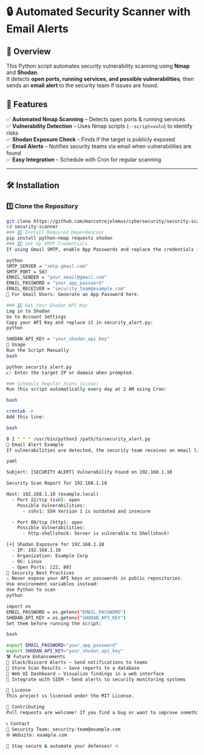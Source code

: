 # 🔒 Automated Security Scanner with Email Alerts

## 📌 Overview
This Python script automates security vulnerability scanning using **Nmap** and **Shodan**.  
It detects **open ports, running services, and possible vulnerabilities**, then sends an **email alert** to the security team if issues are found.  

## 🚀 Features
✅ **Automated Nmap Scanning** – Detects open ports & running services  
✅ **Vulnerability Detection** – Uses Nmap scripts (`--script=vuln`) to identify risks  
✅ **Shodan Exposure Check** – Finds if the target is publicly exposed  
✅ **Email Alerts** – Notifies security teams via email when vulnerabilities are found  
✅ **Easy Integration** – Schedule with Cron for regular scanning  

---

## 🛠️ Installation

### 1️⃣ **Clone the Repository**
```bash
git clone https://github.com/marcotrejolemus/cybersecurity/security-scanner.git
cd security-scanner
### 2️⃣ Install Required Dependencies
pip install python-nmap requests shodan
### 3️⃣ Set Up SMTP Credentials
If using Gmail SMTP, enable App Passwords and replace the credentials in security_alert.py:

python
SMTP_SERVER = "smtp.gmail.com"
SMTP_PORT = 587
EMAIL_SENDER = "your_email@gmail.com"
EMAIL_PASSWORD = "your_app_password"
EMAIL_RECEIVER = "security_team@example.com"
📌 For Gmail Users: Generate an App Password here.

### 4️⃣ Get Your Shodan API Key
Log in to Shodan
Go to Account Settings
Copy your API Key and replace it in security_alert.py:
python

SHODAN_API_KEY = "your_shodan_api_key"
🎯 Usage
Run the Script Manually
bash

python security_alert.py
👉 Enter the target IP or domain when prompted.

### Schedule Regular Scans (Linux)
Run this script automatically every day at 2 AM using Cron:

bash

crontab -e
Add this line:

bash

0 2 * * * /usr/bin/python3 /path/to/security_alert.py
📧 Email Alert Example
If vulnerabilities are detected, the security team receives an email like this:

yaml

Subject: [SECURITY ALERT] Vulnerability Found on 192.168.1.10

Security Scan Report for 192.168.1.10

Host: 192.168.1.10 (example.local)
  - Port 22/tcp (ssh): open
    Possible Vulnerabilities:
      - sshv1: SSH Version 1 is outdated and insecure

  - Port 80/tcp (http): open
    Possible Vulnerabilities:
      - http-shellshock: Server is vulnerable to Shellshock!

[+] Shodan Exposure for 192.168.1.10
  - IP: 192.168.1.10
  - Organization: Example Corp
  - OS: Linux
  - Open Ports: [22, 80]
🔐 Security Best Practices
⚠️ Never expose your API keys or passwords in public repositories.
Use environment variables instead:
Use Python to scan 
python

import os
EMAIL_PASSWORD = os.getenv("EMAIL_PASSWORD")
SHODAN_API_KEY = os.getenv("SHODAN_API_KEY")
Set them before running the script:

bash

export EMAIL_PASSWORD="your_app_password"
export SHODAN_API_KEY="your_shodan_api_key"
🛠️ Future Enhancements
🔹 Slack/Discord Alerts – Send notifications to teams
🔹 Store Scan Results – Save reports to a database
🔹 Web UI Dashboard – Visualize findings in a web interface
🔹 Integrate with SIEM – Send alerts to security monitoring systems

📜 License
This project is licensed under the MIT License.

🤝 Contributing
Pull requests are welcome! If you find a bug or want to improve something, feel free to open an issue.

📞 Contact
📧 Security Team: security-team@example.com
🌐 Website: example.com

🚀 Stay secure & automate your defenses! 🔥






